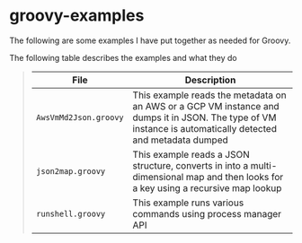 # groovy-examples

The following are some examples I have put together as needed for Groovy.

The following table describes the examples and what they do

>| File | Description | 
>| ----- | ----------- |
>| `AwsVmMd2Json.groovy` | This example reads the metadata on an AWS or a GCP VM instance and dumps it in JSON. The type of VM instance is automatically detected and metadata dumped |
>| `json2map.groovy` | This example reads a JSON structure, converts in into a multi-dimensional map and then looks for a key using a recursive map lookup |
>| `runshell.groovy` | This example runs various commands using process manager API |

